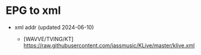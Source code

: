 # EPG to xml

* xml addr (updated 2024-06-10)

  - [WAVVE/TVING/KT]
    https://raw.githubusercontent.com/jassmusic/KLive/master/klive.xml

